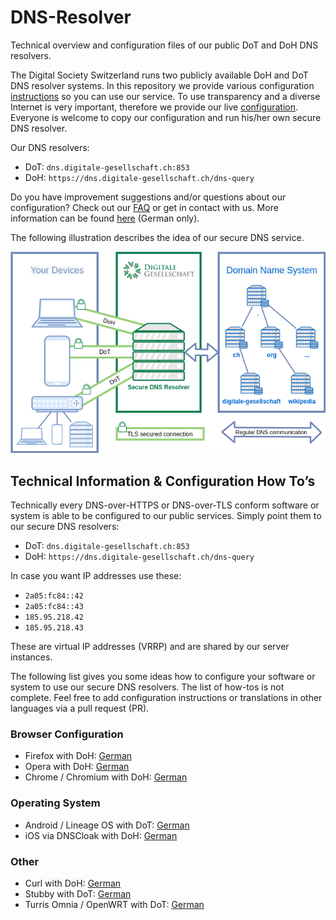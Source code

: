 # DNS-Resolver
Technical overview and configuration files of our public DoT and DoH DNS resolvers.


The Digital Society Switzerland runs two publicly available DoH and DoT DNS resolver systems. In this repository we provide various configuration [instructions](howtos/) so you can use our service. To use transparency and a diverse Internet is very important, therefore we provide our live [configuration](configuration-files/). Everyone is welcome to copy our configuration and run his/her own secure DNS resolver.

Our DNS resolvers:

- DoT: `dns.digitale-gesellschaft.ch:853`
- DoH: `https://dns.digitale-gesellschaft.ch/dns-query`

Do you have improvement suggestions and/or questions about our configuration? Check out our [FAQ](FAQ.md) or get in contact with us. More information can be found [here](https://www.digitale-gesellschaft.ch/dns/) (German only).

The following illustration describes the idea of our secure DNS service.

![Secure DNS resolver in a pig picture](img/Secure-DNS-Resolver-Big-Picture-100p.png)


## Technical Information & Configuration How To’s

Technically every DNS-over-HTTPS or DNS-over-TLS conform software or system is able to be configured to our public services. Simply point them to our secure DNS resolvers:

- DoT: `dns.digitale-gesellschaft.ch:853`
- DoH: `https://dns.digitale-gesellschaft.ch/dns-query`

In case you want IP addresses use these:

- `2a05:fc84::42`
- `2a05:fc84::43`
- `185.95.218.42`
- `185.95.218.43`

These are virtual IP addresses (VRRP) and are shared by our server instances.

The following list gives you some ideas how to configure your software or system to use our secure DNS resolvers. The list of how-tos is not complete. Feel free to add configuration instructions or translations in other languages via a pull request (PR).

### Browser Configuration

- Firefox with DoH: [German](howtos/browser/firefox-DE.md)
- Opera with DoH: [German](howtos/browser/opera-DE.md)
- Chrome / Chromium with DoH: [German](howtos/browser/chrome-DE.md)


### Operating System

- Android / Lineage OS with DoT: [German](howtos/os/android-DE.md)
- iOS via DNSCloak with DoH: [German](howtos/os/ios-dnscloak-DE.md)


### Other

- Curl with DoH: [German](howtos/other/curl-DE.md)
- Stubby with DoT: [German](howtos/other/stubby-DE.md)
- Turris Omnia / OpenWRT with DoT: [German](howtos/other/turris-omnia-DE.md)

